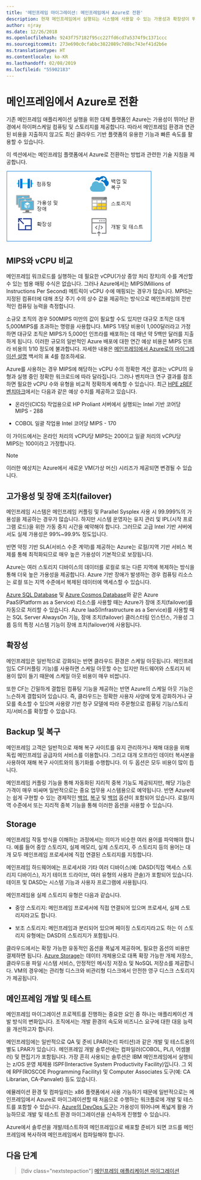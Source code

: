 ```yaml
---
title: '메인프레임 마이그레이션: 메인프레임에서 Azure로 전환'
description: 현재 메인프레임에서 실행되는 시스템에 사용할 수 있는 가용성과 확장성이 뛰어난 검증된 인프라인 Azure로 메인프레임 환경의 애플리케이션을 마이그레이션하는 방법을 설명합니다.
author: njray
ms.date: 12/26/2018
ms.openlocfilehash: 9243f757182f95cc227fd6cd7a5374f9c1371ccc
ms.sourcegitcommit: 273e690c0cfabbc3822089c7d8bc743ef41d2b6e
ms.translationtype: HT
ms.contentlocale: ko-KR
ms.lasthandoff: 02/08/2019
ms.locfileid: "55902183"
---
```

# <a name="make-the-switch-from-mainframes-to-azure"></a>메인프레임에서 Azure로 전환

기존 메인프레임 애플리케이션 실행을 위한 대체 플랫폼인 Azure는 가용성이 뛰어난 환경에서 하이퍼스케일 컴퓨팅 및 스토리지를 제공합니다. 따라서 메인프레임 환경과 연관된 비용을 지출하지 않고도 최신 클라우드 기반 플랫폼의 유용한 기능과 빠른 속도를 활용할 수 있습니다.

이 섹션에서는 메인프레임 플랫폼에서 Azure로 전환하는 방법과 관련한 기술 지침을 제공합니다.

![메인프레임 및 Azure](../../_images/mainframe-migration/make-the-switch.png)

## <a name="mips-vs-vcpus"></a>MIPS와 vCPU 비교

메인프레임 워크로드를 실행하는 데 필요한 vCPU(가상 중앙 처리 장치)의 수를 계산할 수 있는 범용 매핑 수식은 없습니다. 그러나 Azure에서는 MIPS(Millions of Instructions Per Second) 메트릭이 vCPU 수에 매핑되는 경우가 많습니다. MPIS는 지정된 컴퓨터에 대해 초당 주기 수의 상수 값을 제공하는 방식으로 메인프레임의 전반적인 컴퓨팅 능력을 측정합니다.

소규모 조직의 경우 500MIPS 미만의 값이 필요할 수도 있지만 대규모 조직은 대개 5,000MIPS를 초과하는 명령을 사용합니다. MIPS 1개당 비용이 1,000달러라고 가정하면 대규모 조직은 MIPS가 5,000인 인프라를 배포하는 데 매년 약 5백만 달러를 지출하게 됩니다. 이러한 규모의 일반적인 Azure 배포에 대한 연간 예상 비용은 MIPS 인프라 비용의 1/10 정도에 불과합니다. 자세한 내용은 [메인프레임에서 Azure로의 마이그레이션 설명](https://azure.microsoft.com/resources/demystifying-mainframe-to-azure-migration) 백서의 표 4를 참조하세요.

Azure를 사용하는 경우 MIPS에 해당하는 vCPU 수의 정확한 계산 결과는 vCPU의 유형과 실행 중인 정확한 워크로드에 따라 달라집니다. 그러나 벤치마크 연구 결과를 참조하면 필요한 vCPU 수와 유형을 비교적 정확하게 예측할 수 있습니다. 최근 [HPE zREF 벤치마크](https://h20195.www2.hpe.com/v2/getpdf.aspx/4aa4-2452enw.pdf)에서는 다음과 같은 예상 수치를 제공하고 있습니다.

- 온라인(CICS) 작업용으로 HP Proliant 서버에서 실행되는 Intel 기반 코어당 MIPS - 288

- COBOL 일괄 작업용 Intel 코어당 MIPS - 170

이 가이드에서는 온라인 처리의 vCPU당 MIPS는 200이고 일괄 처리의 vCPU당 MIPS는 100이라고 가정합니다.

> [!NOTE]
> 이러한 예상치는 Azure에서 새로운 VM(가상 머신) 시리즈가 제공되면 변경될 수 있습니다.

## <a name="high-availability-and-failover"></a>고가용성 및 장애 조치(failover)

메인프레임 시스템은 메인프레임 커플링 및 Parallel Sysplex 사용 시 99.999%의 가용성을 제공하는 경우가 많습니다. 하지만 시스템 운영자는 유지 관리 및 IPL(시작 프로그램 로드)을 위한 가동 중지 시간을 예약해야 합니다. 그러므로 고급 Intel 기반 서버에서도 실제 가용성은 99%~99.9% 정도입니다.

반면 약정 기반 SLA(서비스 수준 계약)를 제공하는 Azure는 로컬/지역 기반 서비스 복제를 통해 최적화되므로 매우 높은 가용성이 기본적으로 보장됩니다.

Azure는 여러 스토리지 디바이스의 데이터를 로컬로 또는 다른 지역에 복제하는 방식을 통해 더욱 높은 가용성을 제공합니다. Azure 기반 장애가 발생하는 경우 컴퓨팅 리소스는 로컬 또는 지역 수준에서 복제된 데이터에 액세스할 수 있습니다.

[Azure SQL Database](/azure/sql-database/sql-database-technical-overview) 및 [Azure Cosmos Database](/azure/cosmos-db/introduction)와 같은 Azure PaaS(Platform as a Service) 리소스를 사용할 때는 Azure가 장애 조치(failover)를 자동으로 처리할 수 있습니다. Azure IaaS(Infrastructure as a Service)를 사용할 때는 SQL Server AlwaysOn 기능, 장애 조치(failover) 클러스터링 인스턴스, 가용성 그룹 등의 특정 시스템 기능이 장애 조치(failover)에 사용됩니다.

## <a name="scalability"></a>확장성

메인프레임은 일반적으로 강화되는 반면 클라우드 환경은 스케일 아웃됩니다. 메인프레임도 CF(커플링 기능)를 사용하면 스케일 아웃할 수는 있지만 하드웨어와 스토리지 비용이 많이 들기 때문에 스케일 아웃 비용이 매우 비쌉니다.

또한 CF는 긴밀하게 결합된 컴퓨팅 기능을 제공하는 반면 Azure의 스케일 아웃 기능은 느슨하게 결합되어 있습니다. 즉, 클라우드는 정확한 사용자 사양에 맞게 강화하거나 규모를 축소할 수 있으며 사용량 기반 청구 모델에 따라 주문형으로 컴퓨팅 기능/스토리지/서비스를 확장할 수 있습니다.

## <a name="backup-and-recovery"></a>Backup 및 복구

메인프레임 고객은 일반적으로 재해 복구 사이트를 유지 관리하거나 재해 대응을 위해 독립 메인프레임 공급자의 서비스를 이용합니다. 그리고 대개 오프라인 데이터 복사본을 사용하여 재해 복구 사이트와의 동기화를 수행합니다. 이 두 옵션은 모두 비용이 많이 듭니다.

메인프레임 커플링 기능을 통해 자동화된 지리적 중복 기능도 제공되지만, 해당 기능은 가격이 매우 비싸며 일반적으로는 중요 업무용 시스템용으로 예약됩니다. 반면 Azure에는 쉽게 구현할 수 있는 경제적인 [백업](/azure/backup/backup-introduction-to-azure-backup), [복구](/azure/site-recovery/site-recovery-overview) 및 [백업](/azure/storage/common/storage-redundancy) 옵션이 포함되어 있습니다. 로컬/지역 수준에서 또는 지리적 중복 기능을 통해 이러한 옵션을 사용할 수 있습니다.

## <a name="storage"></a>Storage

메인프레임 작동 방식을 이해하는 과정에서는 의미가 비슷한 여러 용어를 파악해야 합니다. 예를 들어 중앙 스토리지, 실제 메모리, 실제 스토리지, 주 스토리지 등의 용어는 대개 모두 메인프레임 프로세서에 직접 연결된 스토리지를 지칭합니다.

메인프레임 하드웨어에는 프로세서와 기타 여러 디바이스(예: DASD(직접 액세스 스토리지 디바이스), 자기 테이프 드라이브, 여러 유형의 사용자 콘솔)가 포함되어 있습니다. 테이프 및 DASD는 시스템 기능과 사용자 프로그램에 사용됩니다.

메인프레임용 실제 스토리지 유형은 다음과 같습니다.

- 중앙 스토리지: 메인프레임 프로세서에 직접 연결되어 있으며 프로세서, 실제 스토리지라고도 합니다.

- 보조 스토리지: 메인프레임과 분리되어 있으며 페이징 스토리지라고도 하는 이 스토리지 유형에는 DASD의 스토리지가 포함됩니다.

클라우드에서는 확장 가능한 유동적인 옵션을 폭넓게 제공하며, 필요한 옵션의 비용만 결제하면 됩니다. [Azure Storage](/azure/storage/common/storage-introduction)는 데이터 개체용으로 대폭 확장 가능한 개체 저장소, 클라우드용 파일 시스템 서비스, 안정적인 메시징 저장소 및 NoSQL 저장소를 제공합니다. VM의 경우에는 관리형 디스크와 비관리형 디스크에서 안전한 영구 디스크 스토리지가 제공됩니다.

## <a name="mainframe-development-and-testing"></a>메인프레임 개발 및 테스트

메인프레임 마이그레이션 프로젝트를 진행하는 중요한 요인 중 하나는 애플리케이션 개발 방식의 변화입니다. 조직에서는 개발 환경의 속도와 비즈니스 요구에 대한 대응 능력을 개선하고자 합니다.

메인프레임에는 일반적으로 QA 및 준비 LPAR(논리 파티션)과 같은 개발 및 테스트용의 별도 LPAR가 있습니다. 메인프레임 개발 솔루션에는 컴파일러(COBOL, PL/I, 어셈블러) 및 편집기가 포함됩니다. 가장 흔히 사용되는 솔루션은 IBM 메인프레임에서 실행되는 z/OS 운영 체제용 ISPF(Interactive System Productivity Facility)입니다. 그 외에 RPF(ROSCOE Programming Facility) 및 Computer Associates 도구(예: CA Librarian, CA-Panvalet) 등도 있습니다.

에뮬레이션 환경 및 컴파일러는 x86 플랫폼에서 사용 가능하기 때문에 일반적으로는 메인프레임에서 Azure로 마이그레이션할 때 처음으로 수행하는 워크플로에 개발 및 테스트를 포함할 수 있습니다. [Azure의 DevOps 도구](https://azure.microsoft.com/solutions/devops/)는 가용성이 뛰어나며 폭넓게 활용 가능하므로 개발 및 테스트 환경 마이그레이션을 신속하게 진행할 수 있습니다.

Azure에서 솔루션을 개발/테스트하여 메인프레임으로 배포할 준비가 되면 코드를 메인프레임에 복사하여 메인프레임에서 컴파일해야 합니다.

## <a name="next-steps"></a>다음 단계

> [!div class="nextstepaction"]
> [메인프레임 애플리케이션 마이그레이션](application-strategies.md)
